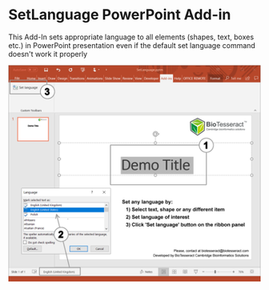 # SetLanguage PowerPoint Add-in

This Add-In sets appropriate language to all elements (shapes, text, boxes etc.) in PowerPoint presentation even if the default set language command doesn't work it properly

![alt text](./HowToUse/4_fin.png)
